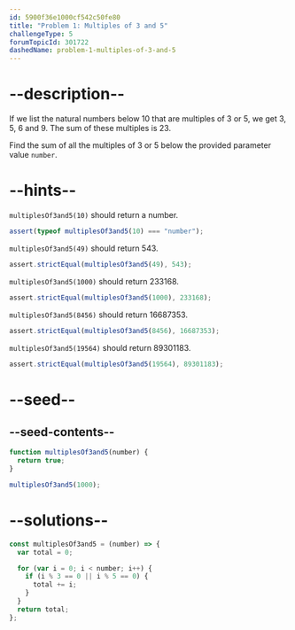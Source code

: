```yaml
---
id: 5900f36e1000cf542c50fe80
title: "Problem 1: Multiples of 3 and 5"
challengeType: 5
forumTopicId: 301722
dashedName: problem-1-multiples-of-3-and-5
---
```


# --description--

If we list the natural numbers below 10 that are multiples of 3 or 5, we get 3, 5, 6 and 9. The sum of these multiples is 23.

Find the sum of all the multiples of 3 or 5 below the provided parameter value `number`.

# --hints--

`multiplesOf3and5(10)` should return a number.

```js
assert(typeof multiplesOf3and5(10) === "number");
```

`multiplesOf3and5(49)` should return 543.

```js
assert.strictEqual(multiplesOf3and5(49), 543);
```

`multiplesOf3and5(1000)` should return 233168.

```js
assert.strictEqual(multiplesOf3and5(1000), 233168);
```

`multiplesOf3and5(8456)` should return 16687353.

```js
assert.strictEqual(multiplesOf3and5(8456), 16687353);
```

`multiplesOf3and5(19564)` should return 89301183.

```js
assert.strictEqual(multiplesOf3and5(19564), 89301183);
```

# --seed--

## --seed-contents--

```js
function multiplesOf3and5(number) {
  return true;
}

multiplesOf3and5(1000);
```

# --solutions--

```js
const multiplesOf3and5 = (number) => {
  var total = 0;

  for (var i = 0; i < number; i++) {
    if (i % 3 == 0 || i % 5 == 0) {
      total += i;
    }
  }
  return total;
};
```
